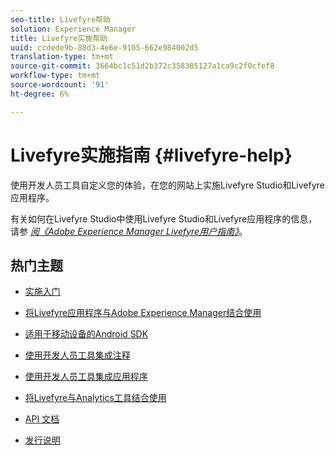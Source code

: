 ```yaml
---
seo-title: Livefyre帮助
solution: Experience Manager
title: Livefyre实施帮助
uuid: ccdede9b-88d3-4e6e-9105-662e984002d5
translation-type: tm+mt
source-git-commit: 3664bc1c51d2b372c358385127a1ca9c2f0cfef8
workflow-type: tm+mt
source-wordcount: '91'
ht-degree: 6%

---
```



# Livefyre实施指南 {#livefyre-help}

使用开发人员工具自定义您的体验，在您的网站上实施Livefyre Studio和Livefyre应用程序。

有关如何在Livefyre Studio中使用Livefyre Studio和Livefyre应用程序的信息，请参 [*阅《Adobe Experience Manager Livefyre用户指南》*](/help/using/home.md)。

## 热门主题

* [实施入门](c-getting-started/c-getting-started.md)

* [将Livefyre应用程序与Adobe Experience Manager结合使用](https://helpx.adobe.com/experience-manager/6-4/sites/administering/using/livefyre.html)

* [适用于移动设备的Android SDK](c-mobile-sdks/c-android-sdk.md)

* [使用开发人员工具集成注释](/help/implementation/c-app-integrations/c-comments-integration/c-comments-integration.md)

* [使用开发人员工具集成应用程序](/help/implementation/c-getting-started/c-implementation-process/c-implementation-process.md)

* [将Livefyre与Analytics工具结合使用](/help/implementation/livefyre-analytics/livefyre-analytics.md)

* [API 文档](https://api.livefyre.com)

* [发行说明](/help/using/c-rn/c-rn.md)